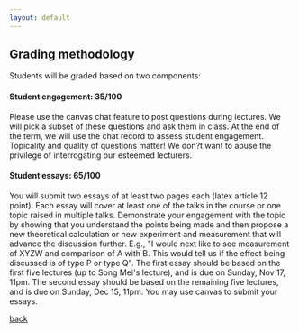 ```yaml
---
layout: default
---
```


## Grading methodology
Students will be graded based on two components:

#### Student engagement: 35/100

Please use the canvas chat feature to post questions during lectures. We will pick a subset of these questions and ask them in class. At the end of the term, we will use the chat record to assess student engagement. Topicality and quality of questions matter! We don?t want to abuse the privilege of interrogating our esteemed lecturers.

#### Student essays: 65/100

You will submit two essays of at least two pages each (latex article 12 point). Each essay will cover at least one of the talks in the course or one topic raised in multiple talks. Demonstrate your engagement with the topic by showing that you understand the points being made and then propose a new theoretical calculation or new experiment and measurement that will advance the discussion further. E.g., "I would next like to see measurement of XYZW and comparison of A with B. This would tell us if the effect being discussed is of type P or type Q". The first essay should be based on the first five lectures (up to Song Mei's lecture), and is due on Sunday, Nov 17, 11pm. The second essay should be based on the remaining five lectures, and is due on Sunday, Dec 15, 11pm. You may use canvas to submit your essays.

[back](./)
